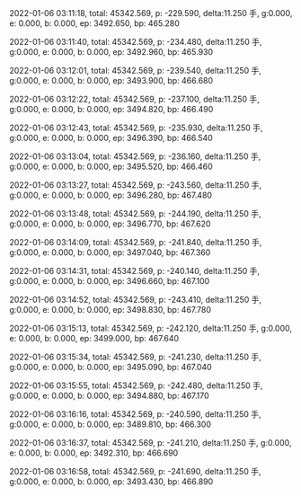 2022-01-06 03:11:18, total: 45342.569, p: -229.590, delta:11.250 手, g:0.000, e: 0.000, b: 0.000, ep: 3492.650, bp: 465.280

2022-01-06 03:11:40, total: 45342.569, p: -234.480, delta:11.250 手, g:0.000, e: 0.000, b: 0.000, ep: 3492.960, bp: 465.930

2022-01-06 03:12:01, total: 45342.569, p: -239.540, delta:11.250 手, g:0.000, e: 0.000, b: 0.000, ep: 3493.900, bp: 466.680

2022-01-06 03:12:22, total: 45342.569, p: -237.100, delta:11.250 手, g:0.000, e: 0.000, b: 0.000, ep: 3494.820, bp: 466.490

2022-01-06 03:12:43, total: 45342.569, p: -235.930, delta:11.250 手, g:0.000, e: 0.000, b: 0.000, ep: 3496.390, bp: 466.540

2022-01-06 03:13:04, total: 45342.569, p: -236.160, delta:11.250 手, g:0.000, e: 0.000, b: 0.000, ep: 3495.520, bp: 466.460

2022-01-06 03:13:27, total: 45342.569, p: -243.560, delta:11.250 手, g:0.000, e: 0.000, b: 0.000, ep: 3496.280, bp: 467.480

2022-01-06 03:13:48, total: 45342.569, p: -244.190, delta:11.250 手, g:0.000, e: 0.000, b: 0.000, ep: 3496.770, bp: 467.620

2022-01-06 03:14:09, total: 45342.569, p: -241.840, delta:11.250 手, g:0.000, e: 0.000, b: 0.000, ep: 3497.040, bp: 467.360

2022-01-06 03:14:31, total: 45342.569, p: -240.140, delta:11.250 手, g:0.000, e: 0.000, b: 0.000, ep: 3496.660, bp: 467.100

2022-01-06 03:14:52, total: 45342.569, p: -243.410, delta:11.250 手, g:0.000, e: 0.000, b: 0.000, ep: 3498.830, bp: 467.780

2022-01-06 03:15:13, total: 45342.569, p: -242.120, delta:11.250 手, g:0.000, e: 0.000, b: 0.000, ep: 3499.000, bp: 467.640

2022-01-06 03:15:34, total: 45342.569, p: -241.230, delta:11.250 手, g:0.000, e: 0.000, b: 0.000, ep: 3495.090, bp: 467.040

2022-01-06 03:15:55, total: 45342.569, p: -242.480, delta:11.250 手, g:0.000, e: 0.000, b: 0.000, ep: 3494.880, bp: 467.170

2022-01-06 03:16:16, total: 45342.569, p: -240.590, delta:11.250 手, g:0.000, e: 0.000, b: 0.000, ep: 3489.810, bp: 466.300

2022-01-06 03:16:37, total: 45342.569, p: -241.210, delta:11.250 手, g:0.000, e: 0.000, b: 0.000, ep: 3492.310, bp: 466.690

2022-01-06 03:16:58, total: 45342.569, p: -241.690, delta:11.250 手, g:0.000, e: 0.000, b: 0.000, ep: 3493.430, bp: 466.890